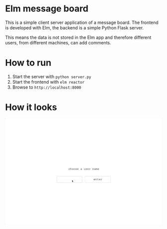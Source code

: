 # Elm message board

This is a simple client server application of a message board. The frontend is developed with Elm, the backend is a simple Python Flask server.

This means the data is not stored in the Elm app and therefore different users, from different machines, can add comments.

# How to run

1. Start the server with `python server.py`
2. Start the frontend with `elm reactor`
3. Browse to `http://localhost:8000`

# How it looks

![Screen capture](media/login.gif)